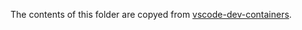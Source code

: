 The contents of this folder are copyed from [vscode-dev-containers](https://github.com/microsoft/vscode-dev-containers/tree/main/script-library).